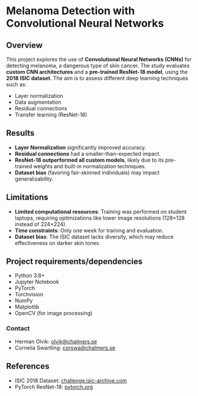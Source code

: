 # Melanoma Detection with Convolutional Neural Networks

## Overview
This project explores the use of **Convolutional Neural Networks (CNNs)** for detecting melanoma, a dangerous type of skin cancer. The study evaluates **custom CNN architectures** and a **pre-trained ResNet-18 model**, using the **2018 ISIC dataset**. The aim is to assess different deep learning techniques such as:
- Layer normalization
- Data augmentation
- Residual connections
- Transfer learning (ResNet-18)

## Results
- **Layer Normalization** significantly improved accuracy.
- **Residual connections** had a smaller-than-expected impact.
- **ResNet-18 outperformed all custom models**, likely due to its pre-trained weights and built-in normalization techniques.
- **Dataset bias** (favoring fair-skinned individuals) may impact generalizability.

## Limitations
- **Limited computational resources**: Training was performed on student laptops, requiring optimizations like lower image resolutions (128×128 instead of 224×224).
- **Time constraints**: Only one week for training and evaluation.
- **Dataset bias**: The ISIC dataset lacks diversity, which may reduce effectiveness on darker skin tones.

## Project requirements/dependencies
- Python 3.8+
- Jupyter Notebook
- PyTorch
- Torchvision
- NumPy
- Matplotlib
- OpenCV (for image processing)

### Contact
- Herman Olvik: olvik@chalmers.se
- Cornelia Swartling: corswa@chalmers.se

## References
- ISIC 2018 Dataset: [challenge.isic-archive.com](https://challenge.isic-archive.com/data/2018)
- PyTorch ResNet-18: [pytorch.org](https://pytorch.org/vision/main/models/generated/torchvision.models.resnet18.html)
